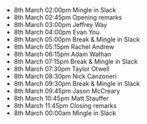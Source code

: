 - 8th March 02:00pm	Mingle in Slack
- 8th March 02:45pm	Opening remarks
- 8th March 03:00pm	Jeffrey Way
- 8th March 04:00pm	Evan You
- 8th March 05:00pm	Break & Mingle in Slack
- 8th March 05:15pm	Rachel Andrew
- 8th March 06:15pm	Adam Wathan
- 8th March 07:15pm	Break & Mingle in Slack
- 8th March 07:30pm	Taylor Otwell
- 8th March 08:30pm	Nick Canzoneri
- 8th March 09:30pm	Break & Mingle in Slack
- 8th March 09:45pm	Jason McCreary
- 8th March 10:45pm	Matt Stauffer
- 8th March 11:45pm	Closing remarks
- 8th March 00:00am	Mingle in Slack
